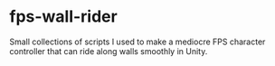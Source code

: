 # fps-wall-rider

Small collections of scripts I used to make a mediocre FPS character controller that can ride along walls smoothly in Unity.
